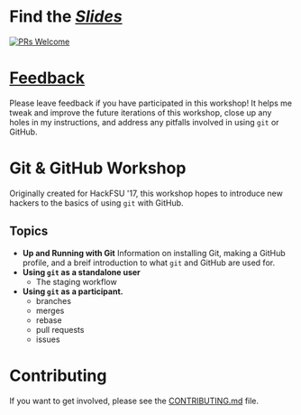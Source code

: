 # Find the [_Slides_](https://lionex.github.io/github-workshop/)

[![PRs Welcome](https://img.shields.io/badge/PRs-welcome-brightgreen.svg?style=flat-square)](http://makeapullrequest.com)

# [Feedback](https://github.com/Lionex/github-workshop/issues/3)
Please leave feedback if you have participated in this workshop!  It helps me
tweak and improve the future iterations of this workshop, close up any holes
in my instructions, and address any pitfalls involved in using `git` or GitHub.

# Git & GitHub Workshop

Originally created for HackFSU '17, this workshop hopes to introduce new hackers
to the basics of using `git` with GitHub.

## Topics

- **Up and Running with Git**
    Information on installing Git, making a GitHub profile, and a breif introduction
    to what `git` and GitHub are used for.
- **Using `git` as a standalone user**
    - The staging workflow
- **Using `git` as a participant.**
    - branches
    - merges
    - rebase
    - pull requests
    - issues

# Contributing

If you want to get involved, please see the [CONTRIBUTING.md](CONTRIBUTING.md) file.
